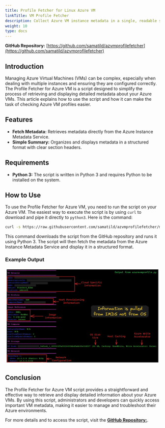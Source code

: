 ```yaml
---
title: Profile Fetcher for Linux Azure VM
linkTitle: VM Profile Fetcher
description: Collect Azure VM instance metadata in a single, readable summary.
weight: 10
type: docs
---
```


**GitHub Repository:** [https://github.com/samatild/azvmprofilefetcher](https://github.com/samatild/azvmprofilefetcher)

## Introduction

Managing Azure Virtual Machines (VMs) can be complex, especially when dealing with multiple instances and ensuring they are configured correctly. The Profile Fetcher for Azure VM is a script designed to simplify the process of retrieving and displaying detailed metadata about your Azure VMs. This article explains how to use the script and how it can make the task of checking Azure VM profiles easier.

## Features

- **Fetch Metadata:** Retrieves metadata directly from the Azure Instance Metadata Service.
- **Simple Summary:** Organizes and displays metadata in a structured format with clear section headers.

## Requirements

- **Python 3:** The script is written in Python 3 and requires Python to be installed on the system.

## How to Use

To use the Profile Fetcher for Azure VM, you need to run the script on your Azure VM. The easiest way to execute the script is by using `curl` to download and pipe it directly to `python3`. Here is the command:

```bash
curl -s https://raw.githubusercontent.com/samatild/azvmprofilefetcher/main/azurevmprofile.py | python3
```

This command downloads the script from the GitHub repository and runs it using Python 3. The script will then fetch the metadata from the Azure Instance Metadata Service and display it in a structured format.

### Example Output

[![Profile Fetcher for Azure VM Example Output](images/azurevmprofile_output.png)](images/azurevmprofile_output.png)

## Conclusion
The Profile Fetcher for Azure VM script provides a straightforward and effective way to retrieve and display detailed information about your Azure VMs. By using this script, administrators and developers can quickly access important VM metadata, making it easier to manage and troubleshoot their Azure environments.

For more details and to access the script, visit the  [**GitHub Repository:**](https://github.com/samatild/azvmprofilefetcher).
